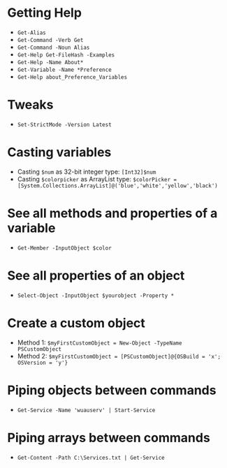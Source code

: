 # Getting Help
- `Get-Alias`
- `Get-Command -Verb Get`
- `Get-Command -Noun Alias`
- `Get-Help Get-FileHash -Examples`
- `Get-Help -Name About*`
- `Get-Variable -Name *Preference`
- `Get-Help about_Preference_Variables`
# Tweaks
- `Set-StrictMode -Version Latest`
# Casting variables
- Casting `$num` as 32-bit integer type: `[Int32]$num`
- Casting `$colorpicker` as ArrayList type: `$colorPicker = [System.Collections.ArrayList]@('blue','white','yellow','black')`
# See all methods and properties of a variable
- `Get-Member -InputObject $color`
# See all properties of an object
- `Select-Object -InputObject $yourobject -Property *`
# Create a custom object
- Method 1: `$myFirstCustomObject = New-Object -TypeName PSCustomObject`
- Method 2: `$myFirstCustomObject = [PSCustomObject]@{OSBuild = 'x'; OSVersion = 'y'}`
# Piping objects between commands
- `Get-Service -Name 'wuauserv' | Start-Service`
# Piping arrays between commands
- `Get-Content -Path C:\Services.txt | Get-Service`
